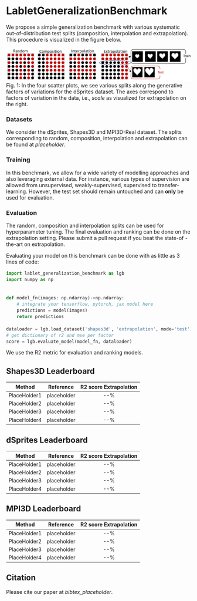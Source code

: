 # LabletGeneralizationBenchmark

We propose a simple generalization benchmark with various systematic 
out-of-distribution test splits (composition, interpolation and extrapolation). 
This procedure is visualized in the figure below. 


![Dataset Splits](./assets/dataset_splits.png)
Fig. 1: In the four scatter plots, we see various splits along the generative
 factors of variations for the dSprites dataset. The axes correspond to
   factors of variation in the data, i.e., *scale* as visualized for
   extrapolation on the right. 

### Datasets
We consider the dSprites, Shapes3D and MPI3D-Real dataset. The splits
 corresponding to random, composition, interpolation and extrapolation can be
  found at _placeholder_. 

### Training
In this benchmark, we allow for a wide variety of modelling approaches and also
 leveraging external data. 
For instance, various types of supervision are allowed from unsupervised,
weakly-supervised, supervised to transfer-learning.
However, the test set should remain untouched and can **only** be used for
 evaluation. 
 
### Evaluation
The random, composition and interpolation splits can be used for
 hyperparameter tuning. The final evaluation and ranking can be done on the
  extrapolation setting. Please submit a pull request if you beat the state-of
  -the-art on extrapolation. 
 
Evaluating your model on this benchmark can be done with as little as 3 lines
 of code:

```python
import lablet_generalization_benchmark as lgb
import numpy as np


def model_fn(images: np.ndarray)->np.ndarray:
    # integrate your tensorflow, pytorch, jax model here
    predictions = model(images)
    return predictions

dataloader = lgb.load_dataset('shapes3d', 'extrapolation', mode='test')
# get dictionary of r2 and mse per factor
score = lgb.evaluate_model(model_fn, dataloader)  

```
We use the R2 metric for evaluation and ranking models. 


## Shapes3D Leaderboard

|                Method               |  Reference  | R2 score Extrapolation|
|-------------------------------|------------------------------------------------------------------------|:-------:|
| PlaceHolder1 | placeholder |   --% |   --% |  
| PlaceHolder2 | placeholder |   --% |   --% | 
| PlaceHolder3 | placeholder |   --% |   --% |  
| PlaceHolder4 | placeholder |   --% |   --% | 

## dSprites Leaderboard

|                Method               |  Reference  | R2 score Extrapolation|
|-------------------------------|------------------------------------------------------------------------|:-------:|
| PlaceHolder1 | placeholder |   --% |   --% |  
| PlaceHolder2 | placeholder |   --% |   --% | 
| PlaceHolder3 | placeholder |   --% |   --% |  
| PlaceHolder4 | placeholder |   --% |   --% | 

## MPI3D Leaderboard

|                Method               |  Reference  | R2 score Extrapolation|
|-------------------------------|------------------------------------------------------------------------|:-------:|
| PlaceHolder1 | placeholder |   --% |   --% |  
| PlaceHolder2 | placeholder |   --% |   --% | 
| PlaceHolder3 | placeholder |   --% |   --% |  
| PlaceHolder4 | placeholder |   --% |   --% | 


## Citation

Please cite our paper at _bibtex_placeholder_. 
